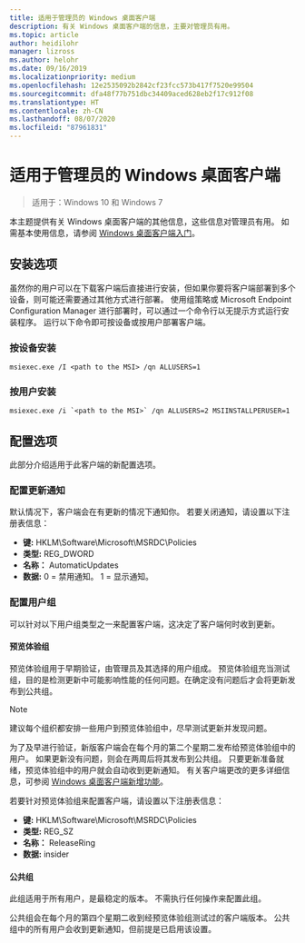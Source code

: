 ```yaml
---
title: 适用于管理员的 Windows 桌面客户端
description: 有关 Windows 桌面客户端的信息，主要对管理员有用。
ms.topic: article
author: heidilohr
manager: lizross
ms.author: helohr
ms.date: 09/16/2019
ms.localizationpriority: medium
ms.openlocfilehash: 12e2535092b2842cf23fcc573b417f7520e99504
ms.sourcegitcommit: dfa48f77b751dbc34409aced628eb2f17c912f08
ms.translationtype: HT
ms.contentlocale: zh-CN
ms.lasthandoff: 08/07/2020
ms.locfileid: "87961831"
---
```

# <a name="windows-desktop-client-for-admins"></a>适用于管理员的 Windows 桌面客户端

>适用于：Windows 10 和 Windows 7

本主题提供有关 Windows 桌面客户端的其他信息，这些信息对管理员有用。 如需基本使用信息，请参阅 [Windows 桌面客户端入门](windowsdesktop.md)。

## <a name="installation-options"></a>安装选项

虽然你的用户可以在下载客户端后直接进行安装，但如果你要将客户端部署到多个设备，则可能还需要通过其他方式进行部署。 使用组策略或 Microsoft Endpoint Configuration Manager 进行部署时，可以通过一个命令行以无提示方式运行安装程序。 运行以下命令即可按设备或按用户部署客户端。

### <a name="per-device-installation"></a>按设备安装

```
msiexec.exe /I <path to the MSI> /qn ALLUSERS=1
```

### <a name="per-user-installation"></a>按用户安装

```
msiexec.exe /i `<path to the MSI>` /qn ALLUSERS=2 MSIINSTALLPERUSER=1
```

## <a name="configuration-options"></a>配置选项

此部分介绍适用于此客户端的新配置选项。

### <a name="configure-update-notifications"></a>配置更新通知

默认情况下，客户端会在有更新的情况下通知你。 若要关闭通知，请设置以下注册表信息：

- **键:** HKLM\Software\Microsoft\MSRDC\Policies
- **类型:** REG_DWORD
- **名称：** AutomaticUpdates
- **数据:** 0 = 禁用通知。 1 = 显示通知。

### <a name="configure-user-groups"></a>配置用户组

可以针对以下用户组类型之一来配置客户端，这决定了客户端何时收到更新。

#### <a name="insider-group"></a>预览体验组

预览体验组用于早期验证，由管理员及其选择的用户组成。 预览体验组充当测试组，目的是检测更新中可能影响性能的任何问题。在确定没有问题后才会将更新发布到公共组。

> [!NOTE]
> 建议每个组织都安排一些用户到预览体验组中，尽早测试更新并发现问题。

为了及早进行验证，新版客户端会在每个月的第二个星期二发布给预览体验组中的用户。 如果更新没有问题，则会在两周后将其发布到公共组。 只要更新准备就绪，预览体验组中的用户就会自动收到更新通知。 有关客户端更改的更多详细信息，可参阅 [Windows 桌面客户端新增功能](windowsdesktop-whatsnew.md)。

若要针对预览体验组来配置客户端，请设置以下注册表信息：

- **键:** HKLM\Software\Microsoft\MSRDC\Policies
- **类型:** REG_SZ
- **名称：** ReleaseRing
- **数据:** insider

#### <a name="public-group"></a>公共组

此组适用于所有用户，是最稳定的版本。 不需执行任何操作来配置此组。

公共组会在每个月的第四个星期二收到经预览体验组测试过的客户端版本。 公共组中的所有用户会收到更新通知，但前提是已启用该设置。
